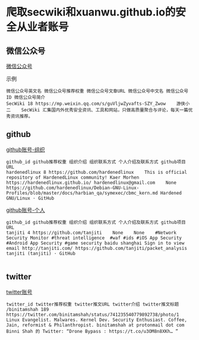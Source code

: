 # 爬取secwiki和xuanwu.github.io的安全从业者账号

## 微信公众号
[微信公众号](data/weixin_sort.txt)

示例
```
微信公众号英文名 微信公众号推荐权重 微信公众号文章URL 微信公众号中文名 微信公众号ID 微信公众号简介
SecWiki 18 https://mp.weixin.qq.com/s/guVljwZyvafts-SZY_Zwow	游侠小二	SecWiki	汇集国内外优秀安全资讯、工具和网站，只做高质量聚合与评论，每天一篇优秀资讯推荐。 

```



## github
[github账号-组织](data/github.com_sort.txt_org)  

```
github_id github推荐权重 组织介绍 组织联系方式 个人介绍及联系方式 github项目URL  
hardenedlinux 8 https://github.com/hardenedlinux	This is official repository of HardenedLinux community!	Kaer Morhen https://hardenedlinux.github.io/ hardenedlinux@gmail.com	None	https://github.com/hardenedlinux/Debian-GNU-Linux-Profiles/blob/master/docs/harbian_qa/symexec/cbmc_kern.md	Hardened GNU/Linux · GitHub

```

[github账号-个人](data/github.com_sort.txt_private)

```
github_id github推荐权重 组织介绍 组织联系方式 个人介绍及联系方式 github项目URL 
tanjiti 4 https://github.com/tanjiti	None	None	#Network Security Monitor #threat intelligence  #waf #ids #iOS App Security #Android App Security #game security baidu shanghai Sign in to view email http://tanjiti.com/ https://github.com/tanjiti/packet_analysis	tanjiti (tanjiti) · GitHub


```


## twitter
[twitter账号](data/twitter_sort.txt)


```
twitter_id twitter推荐权重 twitter推文URL twitter介绍 twitter推文标题
/binitamshah 189 https://twitter.com/binitamshah/status/741235540779892738/photo/1	Linux Evangelist. Malwares. Kernel Dev. Security Enthusiast. Coffee, Jain, reformist & Philanthropist. binitamshah at protonmail dot com	Binni Shah 的 Twitter: “Drone Bypass : https://t.co/u3OM8n8XKh… ”

```

